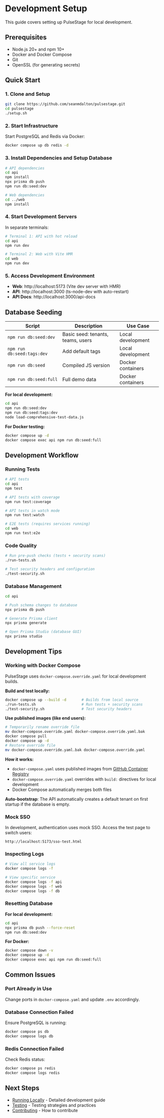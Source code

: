 # Development Setup

This guide covers setting up PulseStage for local development.

## Prerequisites

- Node.js 20+ and npm 10+
- Docker and Docker Compose
- Git
- OpenSSL (for generating secrets)

## Quick Start

### 1. Clone and Setup

```bash
git clone https://github.com/seanmdalton/pulsestage.git
cd pulsestage
./setup.sh
```

### 2. Start Infrastructure

Start PostgreSQL and Redis via Docker:

```bash
docker compose up db redis -d
```

### 3. Install Dependencies and Setup Database

```bash
# API dependencies
cd api
npm install
npx prisma db push
npm run db:seed:dev

# Web dependencies
cd ../web
npm install
```

### 4. Start Development Servers

In separate terminals:

```bash
# Terminal 1: API with hot reload
cd api
npm run dev

# Terminal 2: Web with Vite HMR
cd web
npm run dev
```

### 5. Access Development Environment

- **Web**: http://localhost:5173 (Vite dev server with HMR)
- **API**: http://localhost:3000 (ts-node-dev with auto-restart)
- **API Docs**: http://localhost:3000/api-docs

## Database Seeding

| Script | Description | Use Case |
|--------|-------------|----------|
| `npm run db:seed:dev` | Basic seed: tenants, teams, users | Local development |
| `npm run db:seed:tags:dev` | Add default tags | Local development |
| `npm run db:seed` | Compiled JS version | Docker containers |
| `npm run db:seed:full` | Full demo data | Docker containers |

**For local development:**
```bash
cd api
npm run db:seed:dev
npm run db:seed:tags:dev
node load-comprehensive-test-data.js
```

**For Docker testing:**
```bash
docker compose up -d
docker compose exec api npm run db:seed:full
```

## Development Workflow

### Running Tests

```bash
# API tests
cd api
npm test

# API tests with coverage
npm run test:coverage

# API tests in watch mode
npm run test:watch

# E2E tests (requires services running)
cd web
npm run test:e2e
```

### Code Quality

```bash
# Run pre-push checks (tests + security scans)
./run-tests.sh

# Test security headers and configuration
./test-security.sh
```

### Database Management

```bash
cd api

# Push schema changes to database
npx prisma db push

# Generate Prisma client
npx prisma generate

# Open Prisma Studio (database GUI)
npx prisma studio
```

## Development Tips

### Working with Docker Compose

PulseStage uses `docker-compose.override.yaml` for local development builds.

**Build and test locally:**
```bash
docker compose up --build -d       # Builds from local source
./run-tests.sh                     # Run tests + security scans
./test-security.sh                 # Test security headers
```

**Use published images (like end users):**
```bash
# Temporarily rename override file
mv docker-compose.override.yaml docker-compose.override.yaml.bak
docker compose pull
docker compose up -d
# Restore override file
mv docker-compose.override.yaml.bak docker-compose.override.yaml
```

**How it works:**
- `docker-compose.yaml` uses published images from [GitHub Container Registry](https://github.com/seanmdalton/pulsestage/packages)
- `docker-compose.override.yaml` overrides with `build:` directives for local development
- Docker Compose automatically merges both files

**Auto-bootstrap**: The API automatically creates a default tenant on first startup if the database is empty.

### Mock SSO

In development, authentication uses mock SSO. Access the test page to switch users:

```
http://localhost:5173/sso-test.html
```

### Inspecting Logs

```bash
# View all service logs
docker compose logs -f

# View specific service
docker compose logs -f api
docker compose logs -f web
docker compose logs -f db
```

### Resetting Database

**For local development:**
```bash
cd api
npx prisma db push --force-reset
npm run db:seed:dev
```

**For Docker:**
```bash
docker compose down -v
docker compose up -d
docker compose exec api npm run db:seed:full
```

## Common Issues

### Port Already in Use

Change ports in `docker-compose.yaml` and update `.env` accordingly.

### Database Connection Failed

Ensure PostgreSQL is running:
```bash
docker compose ps db
docker compose logs db
```

### Redis Connection Failed

Check Redis status:
```bash
docker compose ps redis
docker compose logs redis
```

## Next Steps

- [Running Locally](running-locally.md) - Detailed development guide
- [Testing](testing.md) - Testing strategies and practices
- [Contributing](contributing.md) - How to contribute
